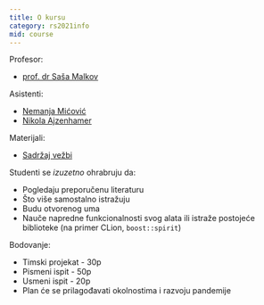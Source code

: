 ```yaml
---
title: O kursu
category: rs2021info
mid: course
---
```

Profesor:
- [prof. dr Saša Malkov](http://poincare.matf.bg.ac.rs/~nikolic/)

Asistenti:
- [Nemanja Mićović](http://poincare.matf.bg.ac.rs/~nemanja_micovic)
- [Nikola Ajzenhamer](http://poincare.matf.bg.ac.rs/~nikola_ajzenhamer/)

Materijali:
- [Sadržaj vežbi](https://github.com/MATF-RS21/zvanicni-materijali)

Studenti se *izuzetno* ohrabruju da:
- Pogledaju preporučenu literaturu
- Što više samostalno istražuju
- Budu otvorenog uma
- Nauče napredne funkcionalnosti svog alata ili istraže postojeće biblioteke (na primer CLion, `boost::spirit`)

Bodovanje:
- Timski projekat - 30p
- Pismeni ispit - 50p
- Usmeni ispit - 20p
- Plan će se prilagođavati okolnostima i razvoju pandemije


